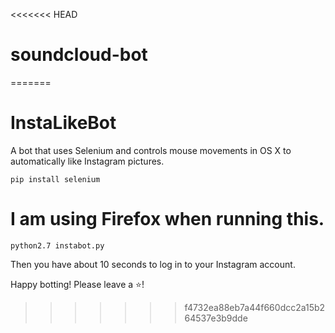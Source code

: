 <<<<<<< HEAD
# soundcloud-bot
=======
# InstaLikeBot
A bot that uses Selenium and controls mouse movements in OS X to automatically like Instagram pictures.

`pip install selenium`

# I am using Firefox when running this.

`python2.7 instabot.py`

Then you have about 10 seconds to log in to your Instagram account.

Happy botting! Please leave a ⭐️!
>>>>>>> f4732ea88eb7a44f660dcc2a15b264537e3b9dde
